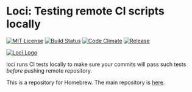 # Loci: Testing remote CI scripts locally
[![MIT License](http://img.shields.io/badge/license-MIT-blue.svg?style=flat)](LICENSE)
[![Build Status](https://travis-ci.org/jkawamoto/loci.svg?branch=master)](https://travis-ci.org/jkawamoto/loci)
[![Code Climate](https://codeclimate.com/github/jkawamoto/loci/badges/gpa.svg)](https://codeclimate.com/github/jkawamoto/loci)
[![Release](https://img.shields.io/badge/release-0.4.4-brightgreen.svg)](https://github.com/jkawamoto/loci/releases/tag/v0.4.4)

[![Loci Logo](https://jkawamoto.github.io/loci/img/image.png)](https://jkawamoto.github.io/loci/)

loci runs CI tests locally to make sure your commits will pass such tests
*before* pushing remote repository.

This is a repository for Homebrew.
The main repository is [here](https://github.com/jkawamoto/loci).
